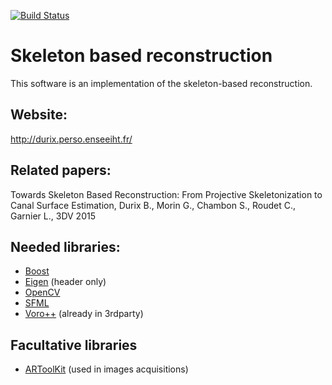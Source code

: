 [![Build Status](https://travis-ci.org/Ibujah/skeletonbasedreconstruction.svg?branch=master)](https://travis-ci.org/Ibujah/skeletonbasedreconstruction)

# Skeleton based reconstruction

This software is an implementation of the skeleton-based reconstruction.

## Website:

http://durix.perso.enseeiht.fr/

## Related papers:

Towards Skeleton Based Reconstruction: From Projective Skeletonization to Canal Surface Estimation, Durix B., Morin G., Chambon S., Roudet C., Garnier L., 3DV 2015

## Needed libraries:

 * [Boost](http://www.boost.org/)
 * [Eigen](http://eigen.tuxfamily.org/index.php?title=Main_Page) (header only)
 * [OpenCV](http://opencv.org/)
 * [SFML](http://www.sfml-dev.org/)
 * [Voro++](http://math.lbl.gov/voro++/) (already in 3rdparty)

## Facultative libraries

 * [ARToolKit](http://www.artoolkit.org) (used in images acquisitions)

